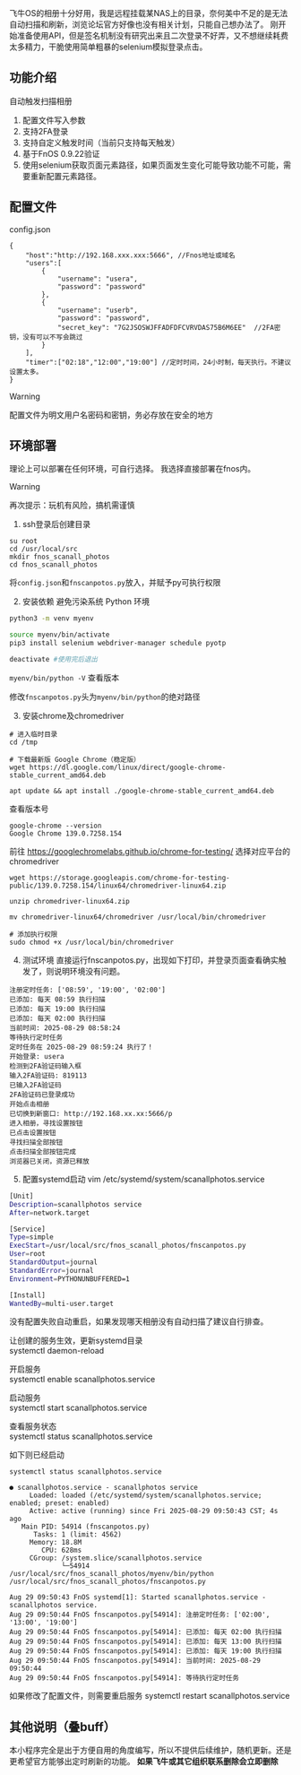  飞牛OS的相册十分好用，我是远程挂载某NAS上的目录，奈何美中不足的是无法自动扫描和刷新，浏览论坛官方好像也没有相关计划，只能自己想办法了。
 刚开始准备使用API，但是签名机制没有研究出来且二次登录不好弄，又不想继续耗费太多精力，干脆使用简单粗暴的selenium模拟登录点击。
 
## 功能介绍
自动触发扫描相册
1. 配置文件写入参数
2. 支持2FA登录
3. 支持自定义触发时间（当前只支持每天触发）
4. 基于FnOS 0.9.22验证
5. 使用selenium获取页面元素路径，如果页面发生变化可能导致功能不可能，需要重新配置元素路径。

## 配置文件

config.json
```
{
    "host":"http://192.168.xxx.xxx:5666", //Fnos地址或域名
    "users":[
        {
            "username": "usera",
            "password": "password"
        },
        {
            "username": "userb",
            "password": "password",
            "secret_key": "7G2JSOSWJFFADFDFCVRVDAS75B6M6EE"  //2FA密钥，没有可以不写会跳过
        }
    ],
    "timer":["02:18","12:00","19:00"] //定时时间，24小时制，每天执行。不建议设置太多。
}
```

> [!warning]
> 配置文件为明文用户名密码和密钥，务必存放在安全的地方


## 环境部署
理论上可以部署在任何环境，可自行选择。
我选择直接部署在fnos内。

> [!warning]
> 再次提示：玩机有风险，搞机需谨慎


1. ssh登录后创建目录

```
su root
cd /usr/local/src
mkdir fnos_scanall_photos
cd fnos_scanall_photos
```

将`config.json`和`fnscanpotos.py`放入，并赋予py可执行权限


2. 安装依赖
避免污染系统 Python 环境
```bash
python3 -m venv myenv

source myenv/bin/activate
pip3 install selenium webdriver-manager schedule pyotp

deactivate #使用完后退出
```
`myenv/bin/python -V` 查看版本

修改`fnscanpotos.py`头为`myenv/bin/python`的绝对路径

3. 安装chrome及chromedriver
```
# 进入临时目录
cd /tmp

# 下载最新版 Google Chrome（稳定版）
wget https://dl.google.com/linux/direct/google-chrome-stable_current_amd64.deb

apt update && apt install ./google-chrome-stable_current_amd64.deb
```

查看版本号
```
google-chrome --version
Google Chrome 139.0.7258.154
```

前往 https://googlechromelabs.github.io/chrome-for-testing/ 选择对应平台的chromedriver

```
wget https://storage.googleapis.com/chrome-for-testing-public/139.0.7258.154/linux64/chromedriver-linux64.zip

unzip chromedriver-linux64.zip

mv chromedriver-linux64/chromedriver /usr/local/bin/chromedriver

# 添加执行权限
sudo chmod +x /usr/local/bin/chromedriver
```

4. 测试环境
直接运行fnscanpotos.py，出现如下打印，并登录页面查看确实触发了，则说明环境没有问题。

```
注册定时任务: ['08:59', '19:00', '02:00']
已添加: 每天 08:59 执行扫描
已添加: 每天 19:00 执行扫描
已添加: 每天 02:00 执行扫描
当前时间: 2025-08-29 08:58:24
等待执行定时任务
定时任务在 2025-08-29 08:59:24 执行了！
开始登录: usera
检测到2FA验证码输入框
输入2FA验证码: 819113
已输入2FA验证码
2FA验证码已登录成功
开始点击相册
已切换到新窗口: http://192.168.xx.xx:5666/p
进入相册，寻找设置按钮
已点击设置按钮
寻找扫描全部按钮
点击扫描全部按钮完成
浏览器已关闭，资源已释放
```


5. 配置systemd启动
vim /etc/systemd/system/scanallphotos.service
```bash
[Unit]
Description=scanallphotos service
After=network.target

[Service]
Type=simple
ExecStart=/usr/local/src/fnos_scanall_photos/fnscanpotos.py
User=root
StandardOutput=journal
StandardError=journal
Environment=PYTHONUNBUFFERED=1

[Install]
WantedBy=multi-user.target
```
没有配置失败自动重启，如果发现哪天相册没有自动扫描了建议自行排查。

让创建的服务生效，更新systemd目录  
systemctl daemon-reload

开启服务  
systemctl enable scanallphotos.service

启动服务  
systemctl start scanallphotos.service

查看服务状态  
systemctl status scanallphotos.service

如下则已经启动
```
systemctl status scanallphotos.service

● scanallphotos.service - scanallphotos service
     Loaded: loaded (/etc/systemd/system/scanallphotos.service; enabled; preset: enabled)
     Active: active (running) since Fri 2025-08-29 09:50:43 CST; 4s ago
   Main PID: 54914 (fnscanpotos.py)
      Tasks: 1 (limit: 4562)
     Memory: 18.8M
        CPU: 628ms
     CGroup: /system.slice/scanallphotos.service
             └─54914 /usr/local/src/fnos_scanall_photos/myenv/bin/python /usr/local/src/fnos_scanall_photos/fnscanpotos.py

Aug 29 09:50:43 FnOS systemd[1]: Started scanallphotos.service - scanallphotos service.
Aug 29 09:50:44 FnOS fnscanpotos.py[54914]: 注册定时任务: ['02:00', '13:00', '19:00']
Aug 29 09:50:44 FnOS fnscanpotos.py[54914]: 已添加: 每天 02:00 执行扫描
Aug 29 09:50:44 FnOS fnscanpotos.py[54914]: 已添加: 每天 13:00 执行扫描
Aug 29 09:50:44 FnOS fnscanpotos.py[54914]: 已添加: 每天 19:00 执行扫描
Aug 29 09:50:44 FnOS fnscanpotos.py[54914]: 当前时间: 2025-08-29 09:50:44
Aug 29 09:50:44 FnOS fnscanpotos.py[54914]: 等待执行定时任务
```


如果修改了配置文件，则需要重启服务
systemctl restart scanallphotos.service

## 其他说明（叠buff）

本小程序完全是出于方便自用的角度编写，所以不提供后续维护，随机更新。还是更希望官方能够出定时刷新的功能。
**如果飞牛或其它组织联系删除会立即删除**

